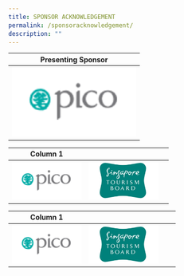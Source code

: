 ```yaml
---
title: SPONSOR ACKNOWLEDGEMENT
permalink: /sponsoracknowledgement/
description: ""
---
```

<table>
	<thead>
	<tr>
		<th colspan="4"> Presenting Sponsor </th>
	</tr></thead>
	<tbody>
		<tr>
			<td colspan="1"><img style="width:250px;height:140px;" src="/images/Testing%20Sizes/pico%20250%20x%20140.png">
				</td></tr></tbody></table>
				

| Column 1 | | |
| -------- | -------- | -------- | 
| <img style="width:140px;height:78px;" src="/images/Testing%20Sizes/pico%20250%20x%20140.png"> |  <img style="width:140px;height:78px;" src="/images/Testing%20Sizes/stb%20250%20x%20140%201.png">  |      | 


| Column 1 | | | |
| -------- | -------- | -------- | ---- |
| <img style="width:140px;height:78px;" src="/images/Testing%20Sizes/pico%20250%20x%20140.png"> |  <img style="width:140px;height:78px;" src="/images/Testing%20Sizes/stb%20250%20x%20140%201.png">  |      | | 

